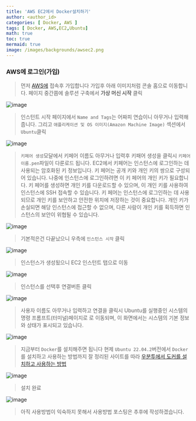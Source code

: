 ```yaml
---
title: 'AWS EC2에서 Docker설치하기'
author: <author_id>
categories: [ Docker, AWS ]
tags: [ Docker, AWS,EC2,Ubuntu]
math: true
toc: true
mermaid: true
image: /images/backgrounds/awsec2.png
---
```




### AWS에 로그인(가입)
> 먼저 [AWS에](https://aws.amazon.com/ko/) 접속후 가입합니다
> 가입후 아래 이미지처럼 콘솔 홈으로 이동합니다.
> 페이지 중간쯤에 솔루션 구축에서 **가상 머신 시작** 클릭

![image](/images/postImages/front/aws/ec2/ec2_1.JPG)

> 인스턴트 시작 페이지에서 `Name and Tags`는 어짜피 연습이니
> 아무거나 입력해줍니다. 그리고 `애플리케이션 및 OS 이미지(Amazon Machine Image)` 섹션에서
> `Ubuntu`클릭

![image](/images/postImages/front/aws/ec2/ec2_2.JPG)

> `키페어 생성`모달에서 키페어 이름도 아무거나 입력후 키패어 생성을 클릭시
> `키페어이름.pen`파일이 다룬로드 됩니다.
> EC2에서 키페어는 인스턴스에 로그인하는 데 사용되는 암호화된 키 정보입니다. 키 페어는 공개 키와 개인 키의 쌍으로 구성되어 있습니다.
> 나중에 인스턴스에 로그인하려면 이 키 페어의 개인 키가 필요합니다. 
> 키 페어를 생성하면 개인 키를 다운로드할 수 있으며, 이 개인 키를 사용하여 인스턴스에 SSH 접속할 수 있습니다.
> 키 페어는 인스턴스에 로그인하는 데 사용되므로 개인 키를 보안하고 안전한 위치에 저장하는 것이 중요합니다. 
> 개인 키가 손실되면 해당 인스턴스에 접근할 수 없으며, 다른 사람이 개인 키를 획득하면 인스턴스의 보안이 위협될 수 있습니다.


![image](/images/postImages/front/aws/ec2/ec2_3.JPG)

> 기본적은건 다끝났으니 우측에 `인스턴스 시작` 클릭


![image](/images/postImages/front/aws/ec2/ec2_4.JPG)

> 인스턴스가 생성됬으니 EC2 인스턴트 탭으로 이동

![image](/images/postImages/front/aws/ec2/ec2_5.JPG)

> 인스턴스를 선택후 연결버튼 클릭

![image](/images/postImages/front/aws/ec2/ec2_6.JPG)

> 사용자 이름도 아무거나 입력하고 연결을 클릭시
> Ubuntu를 실행중인 시스템의 명령 프롬프트(터미널)페이지로 로 이동되며, 이 화면에서는 
> 시스템의 기본 정보와 상태가 표시되고 있습니다.
> 
![image](/images/postImages/front/aws/ec2/ec2_7.JPG)

> 지금부터 `Docker`를 설치해주면 됩니다
> 현제 `Ubuntu 22.04.2`버전에서 `Docker`를 설치하고 사용하는 방법까지 잘 정리된 사이트를 따라
> [우분투에서 도커를 설치하고 사용하는 방법](https://www.digitalocean.com/community/tutorials/how-to-install-and-use-docker-on-ubuntu-22-04)
> 

![image](/images/postImages/front/aws/ec2/ec2_9.JPG)

> 설치 완료

![image](/images/postImages/front/aws/ec2/ec2_10.JPG)

> 아직 사용방법이 익숙하지 못해서 사용방법 포스팅은 추후에 작성하겠습니다.


